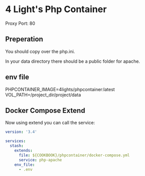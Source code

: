 # 4 Light's Php Container

Proxy Port: 80

## Preperation

You should copy over the php.ini.

In your data directory there should be a public folder for apache.


## env file

PHPCONTAINER_IMAGE=4lights/phpcontainer:latest
VOL_PATH=/project_dir/project/data

## Docker Compose Extend

Now using extend you can call the service:

```yaml
version: '3.4'

services:
  stash:
    extends:
      file: ${COOKBOOK}/phpcontainer/docker-compose.yml
      service: php-apache
    env_file:
      - .env
```